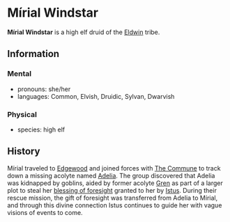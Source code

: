 # Mírial Windstar

**Mírial Windstar** is a high elf druid of the [Eldwin](../../../societies/verdancy/eldwin.md) tribe.

## Information

### Mental

- pronouns: she/her
- languages: Common, Elvish, Druidic, Sylvan, Dwarvish

### Physical

- species: high elf

## History

Mírial traveled to [Edgewood](../../../societies/esterfell-accord/edgewood/edgewood.md) and joined forces with [The Commune](../the-commune.md) to track down a missing acolyte named [Adelia](../../order-of-istus/members/adelia.md). The group discovered that Adelia was kidnapped by goblins, aided by former acolyte [Gren](../../order-of-istus/members/gren.md) as part of a larger plot to steal her [blessing of foresight](../../../supernatural-gifts/blessing-of-foresight.md) granted to her by [Istus](../../../pantheon/istus.md). During their rescue mission, the gift of foresight was transferred from Adelia to Mírial, and through this divine connection Istus continues to guide her with vague visions of events to come.
